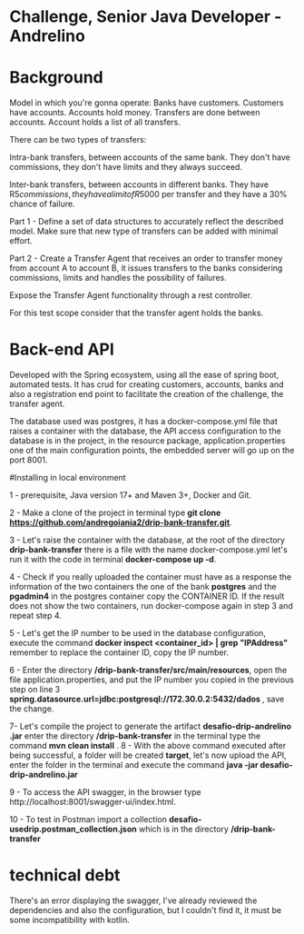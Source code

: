 # Challenge, Senior Java Developer - Andrelino

# Background 
Model in which you're gonna operate: Banks have customers. Customers have accounts. Accounts hold money. 
Transfers are done between accounts. Account holds a list of all transfers. 

There can be two types of transfers: 

Intra-bank transfers, between accounts of the same bank. They don't have commissions, they don't have limits and they always succeed. 

Inter-bank transfers, between accounts in different banks. They have R$5 commissions, they have a limit of R$5000 per transfer and they have a 30% chance of failure. 

Part 1 - Define a set of data structures to accurately reflect the described model. Make sure that new type of transfers can be added with minimal effort.

Part 2 - Create a Transfer Agent that receives an order to transfer money from account A to account B, it issues transfers to the banks considering commissions, limits and handles the possibility of failures.

Expose the Transfer Agent functionality through a rest controller.

For this test scope consider that the transfer agent holds the banks. 

# Back-end API

Developed with the Spring ecosystem, using all the ease of spring boot, automated tests. It has crud for creating customers, accounts, banks and also a registration end point to facilitate the creation of the challenge, the transfer agent.

The database used was postgres, it has a docker-compose.yml file that raises a container with the database, the API access configuration to the database is in the project, in the resource package, application.properties one of the main configuration points, the embedded server will go up on the port  8001.

#Installing in local environment

1 - prerequisite, Java version 17+ and Maven 3+, Docker and Git.

2 - Make a clone of the project in terminal type <b>git clone https://github.com/andregoiania2/drip-bank-transfer.git</b>.

3 - Let's raise the container with the database, at the root of the directory <b>drip-bank-transfer</b> there is a file with the name docker-compose.yml let's run it with the code in terminal <b>docker-compose up -d</b>.

4 - Check if you really uploaded the container <docker ps> must have as a response the information of the two containers the one of the bank <b>postgres</b> and the <b>pgadmin4</b> in the postgres container copy the CONTAINER ID. If the result does not show the two containers, run docker-compose again in step 3 and repeat step 4.

5 - Let's get the IP number to be used in the database configuration, execute the command <b>docker inspect <container_id> | grep "IPAddress"</b> remember to replace the container ID, copy the IP number.

6 - Enter the directory <b>/drip-bank-transfer/src/main/resources</b>, open the file application.properties, and put the IP number you copied in the previous step on line 3 <b>spring.datasource.url=jdbc:postgresql://172.30.0.2:5432/dados
</b>, save the change.

7- Let's compile the project to generate the artifact <b>desafio-drip-andrelino
.jar</b> enter the directory <b>/drip-bank-transfer</b> in the terminal type the command <b>mvn clean install</b>
.
8 - With the above command executed after being successful, a folder will be created <b>target</b>, let's now upload the API, enter the folder in the terminal and execute the command <b>java -jar desafio-drip-andrelino.jar </b>  

9 - To access the API swagger, in the browser type http://localhost:8001/swagger-ui/index.html.

10 - To test in Postman import a collection <b>desafio-usedrip.postman_collection.json</b> which is in the directory <b>/drip-bank-transfer</b> 


# technical debt

There's an error displaying the swagger, I've already reviewed the dependencies and also the configuration, but I couldn't find it, it must be some incompatibility with kotlin.
